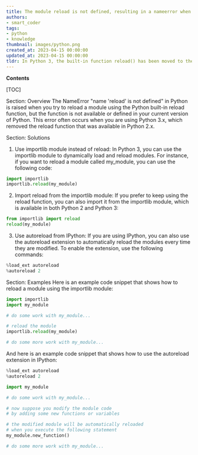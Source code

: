 ```yaml
---
title: The module reload is not defined, resulting in a nameerror when attempting to reload the module
authors:
- smart_coder
tags:
- python
- knowledge
thumbnail: images/python.png
created_at: 2023-04-15 00:00:00
updated_at: 2023-04-15 00:00:00
tldr: In Python 3, the built-in function reload() has been moved to the importlib module, so you need to import it from importlib and use it as importlib.reload().
---
```


**Contents**

[TOC]

Section: Overview
The NameError "name 'reload' is not defined" in Python is raised when you try to reload a module using the Python built-in reload function, but the function is not available or defined in your current version of Python. This error often occurs when you are using Python 3.x, which removed the reload function that was available in Python 2.x.


Section: Solutions
1. Use importlib module instead of reload: In Python 3, you can use the importlib module to dynamically load and reload modules. For instance, if you want to reload a module called my_module, you can use the following code:

```Python
import importlib
importlib.reload(my_module)
```

2. Import reload from the importlib module: If you prefer to keep using the reload function, you can also import it from the importlib module, which is available in both Python 2 and Python 3:

```Python
from importlib import reload
reload(my_module)
```

3. Use autoreload from IPython: If you are using IPython, you can also use the autoreload extension to automatically reload the modules every time they are modified. To enable the extension, use the following commands:

```Python
%load_ext autoreload
%autoreload 2
```

Section: Examples
Here is an example code snippet that shows how to reload a module using the importlib module:

```Python
import importlib
import my_module

# do some work with my_module...

# reload the module
importlib.reload(my_module)

# do some more work with my_module...
```

And here is an example code snippet that shows how to use the autoreload extension in IPython:

```Python
%load_ext autoreload
%autoreload 2

import my_module

# do some work with my_module...

# now suppose you modify the module code
# by adding some new functions or variables

# the modified module will be automatically reloaded
# when you execute the following statement
my_module.new_function()

# do some more work with my_module...
```
